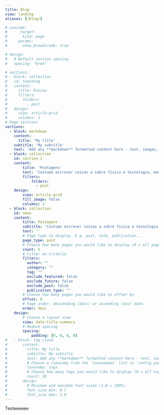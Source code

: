 ```yaml
---
title: Blog
view: landing
aliases: [/blog/]

# cascade:
#   - _target:
#       kind: page
#     params:
#       show_breadcrumb: true

# design:
#   # Default section spacing
#   spacing: "6rem"

# sections:
# - block: collection
#   id: teaching
#   content:
#     title: Ensino
#     filters:
#       folders:
#         - post
#   design:
#     view: article-grid
#     columns: 2
# Page sections
sections:
  - block: markdown
    content:
      title: 'My title'
    subtitle: 'My subtitle'
    text: 'Add any **markdown** formatted content here - text, images, videos, galleries - and even HTML code!'
  - block: collection
    id: section-1
    content:
        title: 'Postagens'
        text: 'Costumo escrever coisas a sobre física e tecnologia, mas também escrevo algumas coisas aleatórias.'
        filters:
            folders:
              - post
    design:
        view: article-grid
        fill_image: false
        columns: 3
  - block: collection
    id: news
    content:
        title: Postagens
        subtitle: 'Costumo escrever coisas a sobre física e tecnologia, mas também escrevo algumas coisas aleatórias.'
        text: ''
        # Page type to display. E.g. post, talk, publication...
        page_type: post
        # Choose how many pages you would like to display (0 = all pages)
        count: 5
        # Filter on criteria
        filters:
          author: ""
          category: ""
          tag: ""
          exclude_featured: false
          exclude_future: false
          exclude_past: false
          publication_type: ""
        # Choose how many pages you would like to offset by
        offset: 0
        # Page order: descending (desc) or ascending (asc) date.
        order: desc
    design:
        # Choose a layout view
        view: date-title-summary
        # Reduce spacing
        spacing:
            padding: [0, 0, 0, 0]
#   - block: tag_cloud
#       content:
#         title: My title
#         subtitle: My subtitle
#         text: Add any **markdown** formatted content here - text, images, videos, galleries - and even HTML code!
#         # Choose a taxonomy from the `taxonomies` list in `config.yaml` to display (e.g. tags, categories, authors)
#         taxonomy: tags
#         # Choose how many tags you would like to display (0 = all tags)
#         count: 20
#       design:
#         # Minimum and maximum font sizes (1.0 = 100%).
#         font_size_min: 0.7
#         font_size_max: 2.0
---
```


Testeeeeee